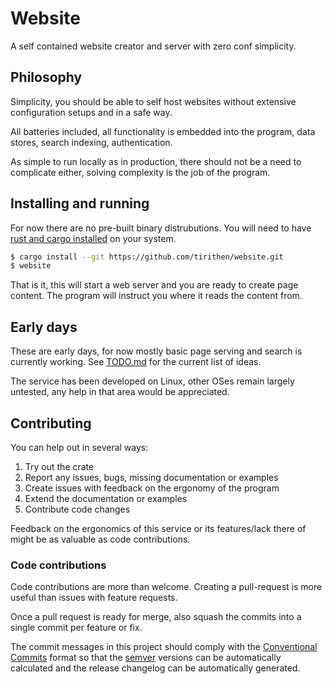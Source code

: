 # Website

A self contained website creator and server with zero conf simplicity.

## Philosophy

Simplicity, you should be able to self host websites without extensive
configuration setups and in a safe way.

All batteries included, all functionality is embedded into the program, data
stores, search indexing, authentication.

As simple to run locally as in production, there should not be a need to
complicate either, solving complexity is the job of the program.

## Installing and running

For now there are no pre-built binary distrubutions. You will need to have [rust
and cargo installed](https://www.rust-lang.org/learn/get-started) on your
system.

```bash
$ cargo install --git https://github.com/tirithen/website.git
$ website
```

That is it, this will start a web server and you are ready to create page
content. The program will instruct you where it reads the content from.

## Early days

These are early days, for now mostly basic page serving and search is currently
working. See [TODO.md](TODO.md) for the current list of ideas.

The service has been developed on Linux, other OSes remain largely untested,
any help in that area would be appreciated.

## Contributing

You can help out in several ways:

1. Try out the crate
2. Report any issues, bugs, missing documentation or examples
3. Create issues with feedback on the ergonomy of the program
4. Extend the documentation or examples
5. Contribute code changes

Feedback on the ergonomics of this service or its features/lack there of might
be as valuable as code contributions.

### Code contributions

Code contributions are more than welcome. Creating a pull-request is more useful
than issues with feature requests.

Once a pull request is ready for merge, also squash the commits into a single
commit per feature or fix.

The commit messages in this project should comply with the
[Conventional Commits](https://www.conventionalcommits.org/en/v1.0.0/) format
so that the [semver](https://semver.org/) versions can be automatically
calculated and the release changelog can be automatically generated.
